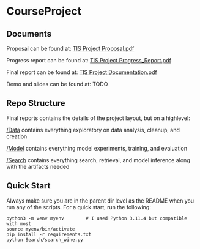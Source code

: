 # CourseProject

## Documents
Proposal can be found at: [TIS Project Proposal.pdf](https://github.com/QinxiW/TISProject/blob/main/TIS%20Project%20Proposal.pdf)

Progress report can be found at: [TIS Project Progress_Report.pdf](https://github.com/QinxiW/TISProject/blob/main/TIS%20Project%20Progress%20Report.pdf)

Final report can be found at: [TIS Project Documentation.pdf](https://github.com/QinxiW/TISProject/blob/main/TIS%20Project%20Documentation.pdf)

Demo and slides can be found at: TODO


## Repo Structure
Final reports contains the details of the project layout, but on a highlevel:

[/Data](https://github.com/QinxiW/TISProject/tree/main/Data) contains everything exploratory on data analysis, cleanup, and creation

[/Model](https://github.com/QinxiW/TISProject/tree/main/Model) contains everything model experiments, training, and evaluation

[/Search](https://github.com/QinxiW/TISProject/tree/main/Search) contains everything search, retrieval, and model inference along with the artifacts needed

## Quick Start 
Always make sure you are in the parent dir level as the README when you run any of the scripts.
For a quick start, run the following:
```angular2html
python3 -m venv myenv        # I used Python 3.11.4 but compatible with most
source myenv/bin/activate
pip install -r requirements.txt
python Search/search_wine.py 
```